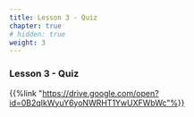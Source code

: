 ```yaml
---
title: Lesson 3 - Quiz 
chapter: true
# hidden: true 
weight: 3
---
```


### Lesson 3 - Quiz

{{%link "https://drive.google.com/open?id=0B2qIkWyuY6yoNWRHT1YwUXFWbWc"%}}
